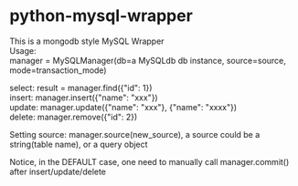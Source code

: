 python-mysql-wrapper
====================
This is a mongodb style MySQL Wrapper  
Usage:  
manager = MySQLManager(db=a MySQLdb db instance, source=source, mode=transaction_mode)  
  
select: result = manager.find({"id": 1})  
insert: manager.insert({"name": "xxx"})  
update: manager.update({"name": "xxx"}, {"name": "xxxx"})  
delete: manager.remove({"id": 2})  
  
Setting source: manager.source(new_source), a source could be a string(table name), or a query object  
  
Notice, in the DEFAULT case, one need to manually call manager.commit() after insert/update/delete  